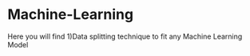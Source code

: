 # Machine-Learning

Here you will find
1)Data splitting technique to fit any Machine Learning Model

